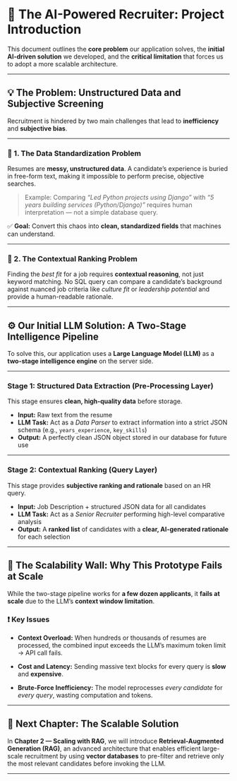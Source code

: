 # 🌟 The AI-Powered Recruiter: Project Introduction

This document outlines the **core problem** our application solves, the **initial AI-driven solution** we developed, and the **critical limitation** that forces us to adopt a more scalable architecture.

---

## 💡 The Problem: Unstructured Data and Subjective Screening

Recruitment is hindered by two main challenges that lead to **inefficiency** and **subjective bias**.

---

### 📄 1. The Data Standardization Problem

Resumes are **messy, unstructured data**.
A candidate’s experience is buried in free-form text, making it impossible to perform precise, objective searches.

> Example:
> Comparing *“Led Python projects using Django”* with *“5 years building services (Python/Django)”* requires human interpretation — not a simple database query.

✅ **Goal:** Convert this chaos into **clean, standardized fields** that machines can understand.

---

### 🧠 2. The Contextual Ranking Problem

Finding the *best fit* for a job requires **contextual reasoning**, not just keyword matching.
No SQL query can compare a candidate’s background against nuanced job criteria like *culture fit* or *leadership potential* and provide a human-readable rationale.

---

## ⚙️ Our Initial LLM Solution: A Two-Stage Intelligence Pipeline

To solve this, our application uses a **Large Language Model (LLM)** as a **two-stage intelligence engine** on the server side.

---

### **Stage 1: Structured Data Extraction (Pre-Processing Layer)**

This stage ensures **clean, high-quality data** before storage.

* **Input:** Raw text from the resume
* **LLM Task:** Act as a *Data Parser* to extract information into a strict JSON schema (e.g., `years_experience`, `key_skills`)
* **Output:** A perfectly clean JSON object stored in our database for future use

---

### **Stage 2: Contextual Ranking (Query Layer)**

This stage provides **subjective ranking and rationale** based on an HR query.

* **Input:** Job Description + structured JSON data for all candidates
* **LLM Task:** Act as a *Senior Recruiter* performing high-level comparative analysis
* **Output:** A **ranked list** of candidates with a **clear, AI-generated rationale** for each selection

---

## 🚧 The Scalability Wall: Why This Prototype Fails at Scale

While the two-stage pipeline works for **a few dozen applicants**, it **fails at scale** due to the LLM’s **context window limitation**.

### ❗ Key Issues

* **Context Overload:**
  When hundreds or thousands of resumes are processed, the combined input exceeds the LLM’s maximum token limit → API call fails.

* **Cost and Latency:**
  Sending massive text blocks for every query is **slow** and **expensive**.

* **Brute-Force Inefficiency:**
  The model reprocesses *every candidate* for *every query*, wasting computation and tokens.

---

## 🚀 Next Chapter: The Scalable Solution

In **Chapter 2 — Scaling with RAG**, we will introduce **Retrieval-Augmented Generation (RAG)**,
an advanced architecture that enables efficient large-scale recruitment by using **vector databases** to pre-filter and retrieve only the most relevant candidates before invoking the LLM.

---
